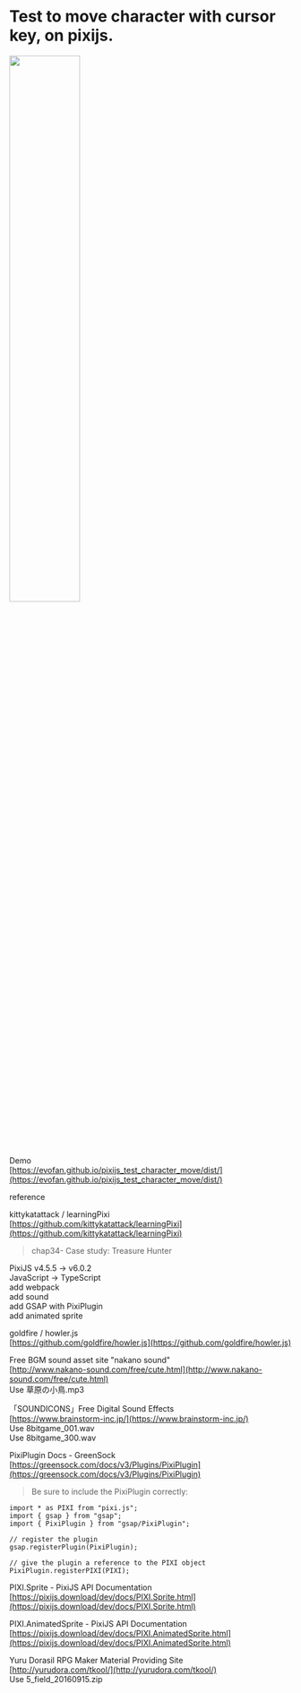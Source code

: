 # Test to move character with cursor key, on pixijs.

<img src="https://evofan.github.io/pixijs_test_character_move/screenshot/pic_screenshot4.jpg" width="50%">  

Demo  
[https://evofan.github.io/pixijs_test_character_move/dist/](https://evofan.github.io/pixijs_test_character_move/dist/)  

reference  

kittykatattack / learningPixi  
[https://github.com/kittykatattack/learningPixi](https://github.com/kittykatattack/learningPixi)  
>chap34- Case study: Treasure Hunter  

PixiJS v4.5.5 -> v6.0.2  
JavaScript -> TypeScript  
add webpack  
add sound  
add GSAP with PixiPlugin  
add animated sprite  

goldfire / howler.js  
[https://github.com/goldfire/howler.js](https://github.com/goldfire/howler.js)  

Free BGM sound asset site "nakano sound"  
[http://www.nakano-sound.com/free/cute.html](http://www.nakano-sound.com/free/cute.html)  
Use 草原の小鳥.mp3  

「SOUNDICONS」Free Digital Sound Effects  
[https://www.brainstorm-inc.jp/](https://www.brainstorm-inc.jp/)  
Use 8bitgame_001.wav  
Use 8bitgame_300.wav  

PixiPlugin Docs - GreenSock  
[https://greensock.com/docs/v3/Plugins/PixiPlugin](https://greensock.com/docs/v3/Plugins/PixiPlugin)  
>Be sure to include the PixiPlugin correctly:  
```
import * as PIXI from "pixi.js";
import { gsap } from "gsap";
import { PixiPlugin } from "gsap/PixiPlugin";

// register the plugin
gsap.registerPlugin(PixiPlugin);

// give the plugin a reference to the PIXI object
PixiPlugin.registerPIXI(PIXI);
```
PIXI.Sprite - PixiJS API Documentation  
[https://pixijs.download/dev/docs/PIXI.Sprite.html](https://pixijs.download/dev/docs/PIXI.Sprite.html)  

PIXI.AnimatedSprite - PixiJS API Documentation  
[https://pixijs.download/dev/docs/PIXI.AnimatedSprite.html](https://pixijs.download/dev/docs/PIXI.AnimatedSprite.html)  

Yuru Dorasil RPG Maker Material Providing Site  
[http://yurudora.com/tkool/](http://yurudora.com/tkool/)  
Use 5_field_20160915.zip  
